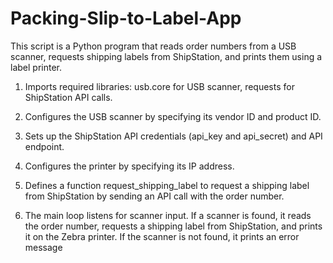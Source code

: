 
# Packing-Slip-to-Label-App 

This script is a Python program that reads order numbers from a USB scanner, requests shipping labels from ShipStation, and prints them using a label printer.


1. Imports required libraries: usb.core for USB scanner, requests for ShipStation API calls.

2. Configures the USB scanner by specifying its vendor ID and product ID.

3. Sets up the ShipStation API credentials (api_key and api_secret) and API endpoint.

4. Configures the printer by specifying its IP address.

5. Defines a function request_shipping_label to request a shipping label from ShipStation by sending an API call with the order number.

8. The main loop listens for scanner input. If a scanner is found, it reads the order number, requests a shipping label from ShipStation, and prints it on the Zebra printer. If the scanner is not found, it prints an error message

